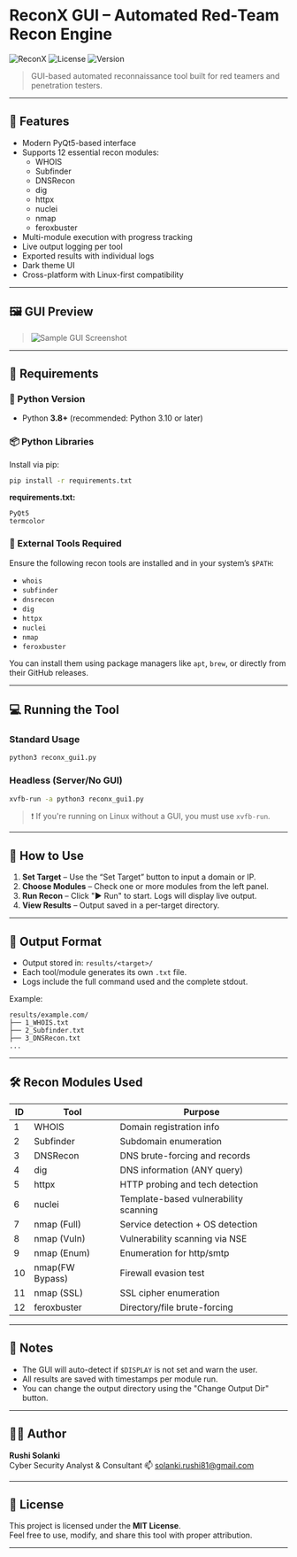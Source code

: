 
# ReconX GUI – Automated Red‑Team Recon Engine

![ReconX](https://img.shields.io/badge/python-3.8%2B-blue.svg)
![License](https://img.shields.io/badge/license-MIT-green.svg)
![Version](https://img.shields.io/badge/version-1.7.0--gui-blueviolet)

> GUI-based automated reconnaissance tool built for red teamers and penetration testers.

---

## 🚀 Features

- Modern PyQt5-based interface
- Supports 12 essential recon modules:
  - WHOIS
  - Subfinder
  - DNSRecon
  - dig
  - httpx
  - nuclei
  - nmap 
  - feroxbuster
- Multi-module execution with progress tracking
- Live output logging per tool
- Exported results with individual logs
- Dark theme UI
- Cross-platform with Linux-first compatibility

---

## 🖼️ GUI Preview

> ![Sample GUI Screenshot](https://via.placeholder.com/800x400.png?text=GUI+Screenshot+Placeholder)

---

## 🔧 Requirements

### 🐍 Python Version

- Python **3.8+** (recommended: Python 3.10 or later)

### 📦 Python Libraries

Install via pip:

```bash
pip install -r requirements.txt
```

**requirements.txt:**

```
PyQt5
termcolor
```

### 🔨 External Tools Required

Ensure the following recon tools are installed and in your system’s `$PATH`:

- `whois`
- `subfinder`
- `dnsrecon`
- `dig`
- `httpx`
- `nuclei`
- `nmap`
- `feroxbuster`

You can install them using package managers like `apt`, `brew`, or directly from their GitHub releases.

---

## 💻 Running the Tool

### Standard Usage

```bash
python3 reconx_gui1.py
```

### Headless (Server/No GUI)

```bash
xvfb-run -a python3 reconx_gui1.py
```

> ❗ If you're running on Linux without a GUI, you must use `xvfb-run`.

---

## 🧪 How to Use

1. **Set Target** – Use the “Set Target” button to input a domain or IP.
2. **Choose Modules** – Check one or more modules from the left panel.
3. **Run Recon** – Click "▶ Run" to start. Logs will display live output.
4. **View Results** – Output saved in a per-target directory.

---

## 📁 Output Format

- Output stored in: `results/<target>/`
- Each tool/module generates its own `.txt` file.
- Logs include the full command used and the complete stdout.

Example:
```
results/example.com/
├── 1_WHOIS.txt
├── 2_Subfinder.txt
├── 3_DNSRecon.txt
...
```

---

## 🛠 Recon Modules Used

| ID | Tool           | Purpose                                  |
|----|----------------|------------------------------------------|
| 1  | WHOIS          | Domain registration info                 |
| 2  | Subfinder      | Subdomain enumeration                    |
| 3  | DNSRecon       | DNS brute-forcing and records            |
| 4  | dig            | DNS information (ANY query)              |
| 5  | httpx          | HTTP probing and tech detection          |
| 6  | nuclei         | Template-based vulnerability scanning    |
| 7  | nmap (Full)    | Service detection + OS detection         |
| 8  | nmap (Vuln)    | Vulnerability scanning via NSE           |
| 9  | nmap (Enum)    | Enumeration for http/smtp                |
| 10 | nmap(FW Bypass)| Firewall evasion test                    |
| 11 | nmap (SSL)     | SSL cipher enumeration                   |
| 12 | feroxbuster    | Directory/file brute-forcing             |

---

## 📌 Notes

- The GUI will auto-detect if `$DISPLAY` is not set and warn the user.
- All results are saved with timestamps per module run.
- You can change the output directory using the "Change Output Dir" button.

---

## 👨‍💻 Author

**Rushi Solanki**  
Cyber Security Analyst & Consultant
📫 [solanki.rushi81@gmail.com](mailto:solanki.rushi81@gmail.com)

---

## 📄 License

This project is licensed under the **MIT License**.  
Feel free to use, modify, and share this tool with proper attribution.

---
